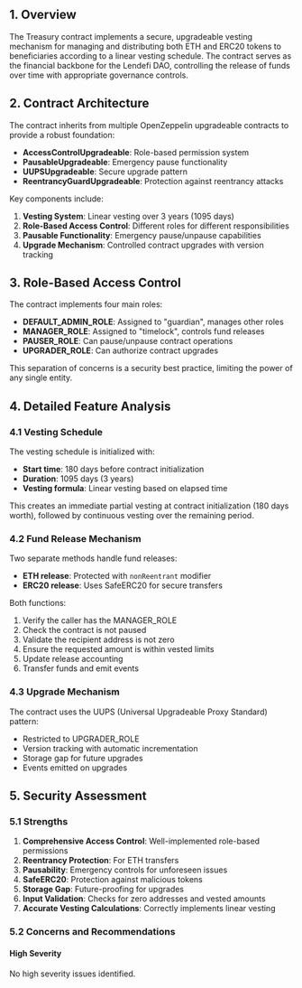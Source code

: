 ## 1. Overview

The Treasury contract implements a secure, upgradeable vesting mechanism for managing and distributing both ETH and ERC20 tokens to beneficiaries according to a linear vesting schedule. The contract serves as the financial backbone for the Lendefi DAO, controlling the release of funds over time with appropriate governance controls.

## 2. Contract Architecture

The contract inherits from multiple OpenZeppelin upgradeable contracts to provide a robust foundation:
- **AccessControlUpgradeable**: Role-based permission system
- **PausableUpgradeable**: Emergency pause functionality
- **UUPSUpgradeable**: Secure upgrade pattern 
- **ReentrancyGuardUpgradeable**: Protection against reentrancy attacks

Key components include:
1. **Vesting System**: Linear vesting over 3 years (1095 days)
2. **Role-Based Access Control**: Different roles for different responsibilities
3. **Pausable Functionality**: Emergency pause/unpause capabilities
4. **Upgrade Mechanism**: Controlled contract upgrades with version tracking

## 3. Role-Based Access Control

The contract implements four main roles:
- **DEFAULT_ADMIN_ROLE**: Assigned to "guardian", manages other roles
- **MANAGER_ROLE**: Assigned to "timelock", controls fund releases
- **PAUSER_ROLE**: Can pause/unpause contract operations
- **UPGRADER_ROLE**: Can authorize contract upgrades

This separation of concerns is a security best practice, limiting the power of any single entity.

## 4. Detailed Feature Analysis

### 4.1 Vesting Schedule

The vesting schedule is initialized with:
- **Start time**: 180 days before contract initialization
- **Duration**: 1095 days (3 years)
- **Vesting formula**: Linear vesting based on elapsed time

This creates an immediate partial vesting at contract initialization (180 days worth), followed by continuous vesting over the remaining period.

### 4.2 Fund Release Mechanism

Two separate methods handle fund releases:
- **ETH release**: Protected with `nonReentrant` modifier
- **ERC20 release**: Uses SafeERC20 for secure transfers

Both functions:
1. Verify the caller has the MANAGER_ROLE
2. Check the contract is not paused
3. Validate the recipient address is not zero
4. Ensure the requested amount is within vested limits
5. Update release accounting
6. Transfer funds and emit events

### 4.3 Upgrade Mechanism

The contract uses the UUPS (Universal Upgradeable Proxy Standard) pattern:
- Restricted to UPGRADER_ROLE
- Version tracking with automatic incrementation
- Storage gap for future upgrades
- Events emitted on upgrades

## 5. Security Assessment

### 5.1 Strengths

1. **Comprehensive Access Control**: Well-implemented role-based permissions
2. **Reentrancy Protection**: For ETH transfers
3. **Pausability**: Emergency controls for unforeseen issues
4. **SafeERC20**: Protection against malicious tokens
5. **Storage Gap**: Future-proofing for upgrades
6. **Input Validation**: Checks for zero addresses and vested amounts
7. **Accurate Vesting Calculations**: Correctly implements linear vesting

### 5.2 Concerns and Recommendations

#### High Severity

No high severity issues identified.